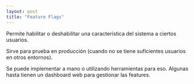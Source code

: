 ```yaml
---
layout: post
title: "Feature Flags"
---
```


Permite habilitar o deshabilitar una característica del sistema a <!--more--> ciertos usuarios. 

Sirve para prueba en producción (cuando no se tiene suficientes usuarios en otros entornos).

Se puede implementar a mano o utilizando herramientas para eso. Algunas hasta tienen un dashboard web para gestionar las features.